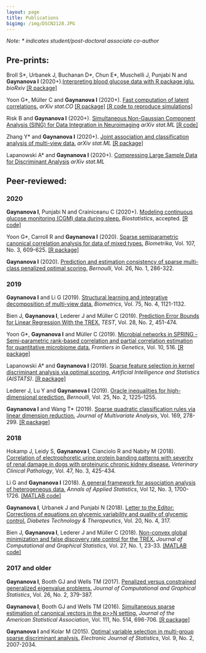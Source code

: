 ```yaml
---
layout: page
title: Publications
bigimg: /img/DSCN2128.JPG
---
```


*Note: \* indicates student/post-doctoral associate co-author*

## Pre-prints:

Broll S\*, Urbanek J, Buchanan D\*, Chun E\*, Muschelli J, Punjabi N and **Gaynanova I** (2020+).[Interpreting blood glucose data with R package iglu.](https://doi.org/10.1101/2020.09.28.310482) *bioRxiv* [[R package]](https://cran.rstudio.com/web/packages/iglu/index.html)

Yoon G\*, Müller C and **Gaynanova I** (2020+). [Fast computation of latent correlations.](https://arxiv.org/abs/2006.13875) *arXiv stat.CO* [[R package]](https://github.com/irinagain/mixedCCA) [[R code to reproduce simulations]](https://github.com/GraceYoon/Fast-latent-correlation)

Risk B and **Gaynanova I** (2020+). [Simultaneous Non-Gaussian Component Analysis (SING) for Data Integration in Neuroimaging](https://arxiv.org/abs/2005.00597) *arXiv stat.ML* [[R code]](https://github.com/irinagain/SING)

Zhang Y\* and **Gaynanova I** (2020+). [Joint association and classification analysis of multi-view data.](https://arxiv.org/abs/1811.08511) *arXiv stat.ML* [[R package]](https://github.com/Pennisetum/JACA)

Lapanowski A\* and **Gaynanova I** (2020+). [Compressing Large Sample Data for Discriminant Analysis](https://arxiv.org/abs/2005.03858) *arXiv stat.ML*


## Peer-reviewed:	

### 2020

**Gaynanova I**, Punjabi N and Crainiceanu C (2020+). [Modeling continuous glucose monitoring (CGM) data during sleep.](https://doi.org/10.1093/biostatistics/kxaa023) *Biostatistics*, accepted. [[R code]](irinagain/cgm-multi-level-beta)

Yoon G\*, Carroll R and **Gaynanova I** (2020). [Sparse semiparametric canonical correlation analysis for data of mixed types.](https://academic.oup.com/biomet/article/doi/10.1093/biomet/asaa007/5820553) *Biometrika*, Vol. 107, No. 3, 609-625. [[R package]](https://github.com/irinagain/mixedCCA)

**Gaynanova I** (2020). [Prediction and estimation consistency of sparse multi-class penalized optimal scoring.](https://projecteuclid.org/euclid.bj/1574758829) *Bernoulli*, Vol. 26, No. 1, 286-322.

### 2019 

**Gaynanova I** and Li G (2019). [Structural learning and integrative decomposition of multi-view data.](https://doi.org/10.1111/biom.13108) *Biometrics*, Vol. 75, No. 4, 1121-1132.

Bien J, **Gaynanova I**, Lederer J and Müller C (2019). [Prediction Error Bounds for Linear Regression With the TREX.](https://link.springer.com/article/10.1007/s11749-018-0584-4) *TEST*, Vol. 28, No. 2, 451-474.

Yoon G\*, **Gaynanova I** and Müller C (2019). [Microbial networks in SPRING - Semi-parametric rank-based correlation and partial correlation estimation for quantitative microbiome data.](https://www.frontiersin.org/articles/10.3389/fgene.2019.00516/full) *Frontiers in Genetics*, Vol. 10, 516. [[R package]](https://github.com/GraceYoon/SPRING)

Lapanowski A\* and **Gaynanova I** (2019). [Sparse feature selection in kernel discriminant analysis via optimal scoring.](http://proceedings.mlr.press/v89/lapanowski19a.html) *Artificial Intelligence and Statistics (AISTATS)*. [[R package]](https://github.com/aflapan/sparseKOS)

Lederer J, Lu Y and **Gaynanova I** (2019). [Oracle inequalities for high-dimensional prediction.](https://projecteuclid.org/euclid.bj/1551862849) *Bernoulli*, Vol. 25, No. 2, 1225-1255.

**Gaynanova I** and Wang T\* (2019). [Sparse quadratic classification rules via linear dimension reduction.](https://doi.org/10.1016/j.jmva.2018.09.011) *Journal of Multivariate Analysis*, Vol. 169, 278-299. [[R package]](https://github.com/irinagain/DAP)

### 2018

Hokamp J, Leidy S, **Gaynanova I**, Cianciolo R and Nabity M (2018). [Correlation of electrophoretic urine protein banding patterns with severity of renal damage in dogs with proteinuric chronic kidney disease.](https://onlinelibrary.wiley.com/doi/full/10.1111/vcp.12648) *Veterinary Clinical Pathology*, Vol. 47, No. 3, 425-434.

Li G and **Gaynanova I** (2018). [A general framework for association analysis of heterogeneous data.](http://dx.doi.org/10.1214/17-AOAS1127) *Annals of Applied Statistics*, Vol 12, No. 3, 1700-1726. [[MATLAB code]](https://github.com/reagan0323/GAS)

**Gaynanova I**, Urbanek J and Punjabi N (2018). [Letter to the Editor: Corrections of equations on glycemic variability and quality of glycemic control.](https://www.liebertpub.com/doi/pdfplus/10.1089/dia.2018.0057) *Diabetes Technology & Therapeutics*, Vol. 20, No. 4, 317.

Bien J, **Gaynanova I**, Lederer J and Müller C (2018). [Non-convex global minimization and false discovery rate control for the TREX.](http://www.tandfonline.com/doi/abs/10.1080/10618600.2017.1341414) *Journal of Computational and Graphical Statistics*, Vol. 27, No. 1, 23-33. [[MATLAB code]](https://github.com/muellsen/TREX)

### 2017 and older

**Gaynanova I**, Booth GJ and Wells TM (2017). [Penalized versus constrained generalized eigenvalue problems.](http://www.tandfonline.com/doi/abs/10.1080/10618600.2016.1172017) *Journal of Computational and Graphical Statistics*, Vol. 26, No. 2, 379-387.
  
**Gaynanova I**, Booth GJ and Wells TM (2016). [Simultaneous sparse estimation of canonical vectors in the p>>N setting.](http://dx.doi.org/10.1080/01621459.2015.1034318) *Journal of the American Statistical Association*, Vol. 111, No. 514, 696-706. [[R package]](https://cran.r-project.org/web/packages/MGSDA/index.html)

**Gaynanova I** and Kolar M (2015). [Optimal variable selection in multi-group sparse discriminant analysis.](http://dx.doi.org/10.1214/15-EJS1064) *Electronic Journal of Statistics*, Vol. 9, No. 2, 2007-2034. 





